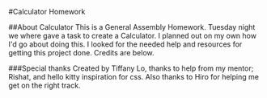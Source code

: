 #Calculator Homework


##About Calculator
This is a General Assembly Homework. Tuesday night we where gave a task to create a Calculator. I planned out on my own how I'd go about doing this. I looked for the needed help and resources for getting this project done. Credits are below.


###Special thanks
Created by Tiffany Lo, thanks to help from my mentor; Rishat, and hello kitty inspiration for css. Also thanks to Hiro for helping me get on the right track.

